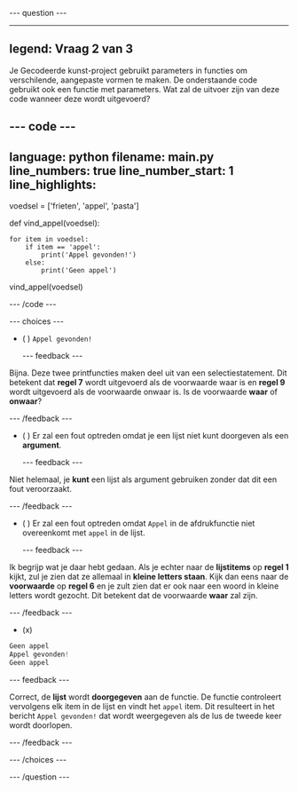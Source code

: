 
--- question ---

---
legend: Vraag 2 van 3
---

Je Gecodeerde kunst-project gebruikt parameters in functies om verschilende, aangepaste vormen te maken. De onderstaande code gebruikt ook een functie met parameters. Wat zal de uitvoer zijn van deze code wanneer deze wordt uitgevoerd?

--- code ---
---
language: python
filename: main.py
line_numbers: true
line_number_start: 1
line_highlights: 
---
voedsel = ['frieten', 'appel', 'pasta']

def vind_appel(voedsel):
    
    for item in voedsel:
        if item == 'appel':
            print('Appel gevonden!')
        else:
            print('Geen appel')

vind_appel(voedsel)

--- /code ---

--- choices ---

- ( )
`Appel gevonden!`

  --- feedback ---

Bijna. Deze twee printfuncties maken deel uit van een selectiestatement. Dit betekent dat **regel 7** wordt uitgevoerd als de voorwaarde waar is en **regel 9** wordt uitgevoerd als de voorwaarde onwaar is. Is de voorwaarde **waar** of **onwaar**?

  --- /feedback ---

- ( )
Er zal een fout optreden omdat je een lijst niet kunt doorgeven als een **argument**.

  --- feedback ---

Niet helemaal, je **kunt** een lijst als argument gebruiken zonder dat dit een fout veroorzaakt.

  --- /feedback ---

- ( )
Er zal een fout optreden omdat `Appel` in de afdrukfunctie niet overeenkomt met `appel` in de lijst.

  --- feedback ---

Ik begrijp wat je daar hebt gedaan. Als je echter naar de **lijstitems** op **regel 1** kijkt, zul je zien dat ze allemaal in **kleine letters staan**. Kijk dan eens naar de **voorwaarde** op **regel 6** en je zult zien dat er ook naar een woord in kleine letters wordt gezocht. Dit betekent dat de voorwaarde **waar** zal zijn.

  --- /feedback ---

- (x)
```python
Geen appel
Appel gevonden!
Geen appel
```

  --- feedback ---

Correct, de **lijst** wordt **doorgegeven** aan de functie. De functie controleert vervolgens elk item in de lijst en vindt het `appel` item. Dit resulteert in het bericht `Appel gevonden!` dat wordt weergegeven als de lus de tweede keer wordt doorlopen.

  --- /feedback ---

--- /choices ---

--- /question ---
